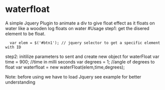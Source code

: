 # waterfloat
A simple Jquery Plugin to animate a div to give float effect as it floats on water like a wooden log floats on water 
#Usage
step1: get the disered element to be float.
    
      var elem = $('#btn1'); // jquery selector to get a specific element with ID
step2: initilize parameters to sent and create new object for waterFloat
      var time = 900; //time in milli seconds
      var degrees = 1; //angle of degrees to float
      var waterfloat = new waterFloat(elem,time,degrees);
      
Note: before using we have to load Jquery
see example for better understanding
    

